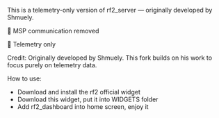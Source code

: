 This is a telemetry-only version of rf2_server — originally developed by Shmuely.

🚫 MSP communication removed

📡 Telemetry only

Credit: Originally developed by Shmuely. This fork builds on his work to focus purely on telemetry data.

How to use:
- Download and install the rf2 official widget
- Download this widget, put it into WIDGETS folder
- Add rf2_dashboard into home screen, enjoy it
